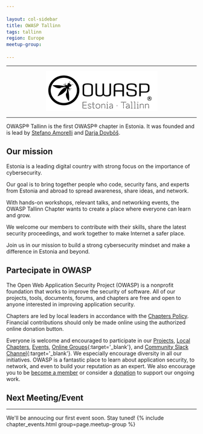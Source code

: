 ```yaml
---

layout: col-sidebar
title: OWASP Tallinn
tags: tallinn
region: Europe
meetup-group:

---
```


---

<center>
<img alt="OWASP Estonia Tallinn" src="./assets/images/owasp-tallinn-logo.png"/>
</center>

---

OWASP® Tallinn is the first OWASP® chapter in Estonia. It was founded and is lead by [Stefano Amorelli](mailto:stefano.amorelli@owasp.org) and [Darja Dovbõš](mailto:darja.dovbos@owasp.org).


## Our mission
Estonia is a leading digital country with strong focus on the importance of cybersecurity.

Our goal is to bring together people who code, security fans, and experts from Estonia and abroad to spread awareness, share ideas, and network.

With hands-on workshops, relevant talks, and networking events, the OWASP Tallinn Chapter wants to create a place where everyone can learn and grow.

We welcome our members to contribute with their skills, share the latest security proceedings, and work together to make Internet a safer place.

Join us in our mission to build a strong cybersecurity mindset and make a difference in Estonia and beyond.

## Partecipate in OWASP
The Open Web Application Security Project (OWASP) is a nonprofit foundation that works to improve the security of software. All of our projects, tools, documents, forums, and chapters are free and open to anyone interested in improving application security. 

Chapters are led by local leaders in accordance with the [Chapters Policy](/www-policy/operational/chapters). Financial contributions should only be made online using the authorized online donation button. 

Everyone is welcome and encouraged to participate in our [Projects](/projects/), [Local Chapters](/chapters/), [Events](/events/), [Online Groups](https://groups.google.com/a/owasp.com/){:target='_blank'}, and [Community Slack Channel](https://owasp.slack.com/){:target='_blank'}. We especially encourage diversity in all our initiatives. OWASP is a fantastic place to learn about application security, to network, and even to build your reputation as an expert. We also encourage you to be [become a member](/membership/) or consider a [donation](/donate/) to support our ongoing work.

## Next Meeting/Event 
---------------------
We'll be annoucing our first event soon. Stay tuned!
{% include chapter_events.html group=page.meetup-group %}
